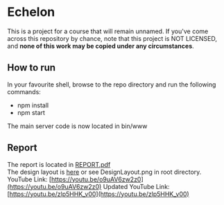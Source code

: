 # Echelon
This is a project for a course that will remain unnamed. If you've come across this repository by chance, note that this project is NOT LICENSED, and **none of this work may be copied under any circumstances**.

## How to run
In your favourite shell, browse to the repo directory and run the following commands:
* npm install
* npm start

The main server code is now located in bin/www

## Report
The report is located in [REPORT.pdf](https://github.com/Kitsunemimi/Echelon/blob/quickfix/REPORT.pdf)<br>
The design layout is [here](http://i.imgur.com/UAa9KAz.png) or see DesignLayout.png in root directory.<br>
YouTube Link: [https://youtu.be/o9uAV6zw2z0](https://youtu.be/o9uAV6zw2z0)
Updated YouTube Link: [https://youtu.be/zlp5HHK_v00](https://youtu.be/zlp5HHK_v00)
